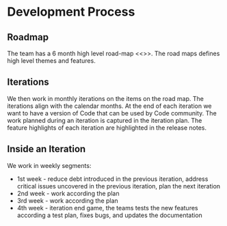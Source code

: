# Development Process

## Roadmap
The team has a 6 month high level road-map <<<link>>>. The road maps defines high level themes and features.

## Iterations
We then work in monthly iterations on the items on the road map. The iterations align with the calendar months. At the end of each iteration we want to have a version of Code that can be used by Code community. The work planned during an iteration is captured in the iteration plan. The feature highlights of each iteration are highlighted in the release notes.

## Inside an Iteration
We work in weekly segments:
- 1st week - reduce debt introduced in the previous iteration, address critical issues uncovered in the previous iteration, plan the next iteration
- 2nd week - work according the plan
- 3rd week - work according the plan
- 4th week - iteration end game, the teams tests the new features according a test plan, fixes bugs, and updates the documentation



